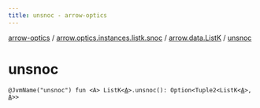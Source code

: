 ```yaml
---
title: unsnoc - arrow-optics
---
```


[arrow-optics](../../index.html) / [arrow.optics.instances.listk.snoc](../index.html) / [arrow.data.ListK](index.html) / [unsnoc](./unsnoc.html)

# unsnoc

`@JvmName("unsnoc") fun <A> ListK<`[`A`](unsnoc.html#A)`>.unsnoc(): Option<Tuple2<ListK<`[`A`](unsnoc.html#A)`>, `[`A`](unsnoc.html#A)`>>`
